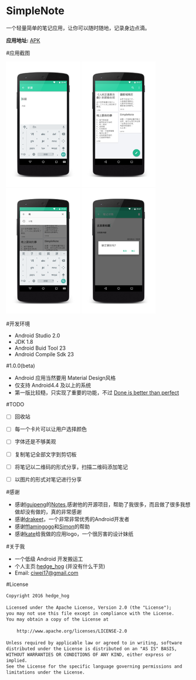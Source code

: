 # SimpleNote
一个轻量简单的笔记应用，让你可以随时随地，记录身边点滴。

**应用地址:** [APK](http://fir.im/simplenote)

#应用截图


<img src="./app/src/screenshot/scrn_4.png" width="40%" height="50%">
<img src="./app/src/screenshot/scrn_6.png" width="40%" height="50%">
<img src="./app/src/screenshot/scrn_2.png" width="40%" height="50%">
<img src="./app/src/screenshot/scrn_3.png" width="40%" height="50%">




#开发环境
- Android Studio 2.0
- JDK 1.8
- Android Buid Tool 23
- Android Compile Sdk 23


#1.0.0(beta)
- Android 应用当然要用 Material Design风格
- 仅支持 Android4.4 及以上的系统
- 第一版比较糙，只实现了重要的功能，不过 [Done is better than perfect](http://www.ruanyifeng.com/blog/2012/02/facebook_slogans.html)

#TODO
- [ ] 回收站
- [ ] 每一个卡片可以让用户选择颜色
- [ ] 字体还是不够美观
- [ ] 复制笔记全部文字到剪切板
- [ ] 将笔记以二维码的形式分享，扫描二维码添加笔记
- [ ] 以图片的形式对笔记进行分享


  
  
#感谢
- 感谢[lguipeng](https://github.com/lguipeng)的[Notes](https://github.com/lguipeng/Notes),感谢他的开源项目，帮助了我很多，而且做了很多我想做却没有做的，真的非常感谢
- 感谢[drakeet](https://github.com/drakeet)，一个非常非常优秀的Android开发者
- 感谢[fflamingogo](https://github.com/fflamingogo)和[Simon](https://github.com/SimonWuQM)的帮助
- 感谢[kate](http://reitou.lofter.com/)给我做的应用logo，一个很厉害的设计妹纸


#关于我
- 一个低级 Android 开发搬运工
- 个人主页:[hedge_hog](http://hedgehog.love/) (并没有什么干货)
- Email: ciwei17@gmail.com

#License
```
Copyright 2016 hedge_hog

Licensed under the Apache License, Version 2.0 (the "License");
you may not use this file except in compliance with the License.
You may obtain a copy of the License at

    http://www.apache.org/licenses/LICENSE-2.0

Unless required by applicable law or agreed to in writing, software
distributed under the License is distributed on an "AS IS" BASIS,
WITHOUT WARRANTIES OR CONDITIONS OF ANY KIND, either express or implied.
See the License for the specific language governing permissions and
limitations under the License.
```
